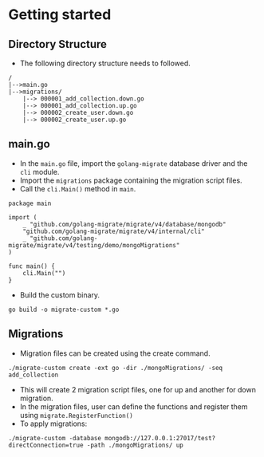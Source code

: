 # Getting started

## Directory Structure

- The following directory structure needs to followed.
```
/
|-->main.go
|-->migrations/
    |--> 000001_add_collection.down.go
    |--> 000001_add_collection.up.go
    |--> 000002_create_user.down.go
    |--> 000002_create_user.up.go
```
## main.go
- In the `main.go` file, import the `golang-migrate` database driver and the `cli` module.
- Import the `migrations` package containing the migration script files.
- Call the `cli.Main()` method in `main`.
```
package main

import (
	_ "github.com/golang-migrate/migrate/v4/database/mongodb"
	"github.com/golang-migrate/migrate/v4/internal/cli"
	_ "github.com/golang-migrate/migrate/v4/testing/demo/mongoMigrations"
)

func main() {
	cli.Main("")
}

```
- Build the custom binary.
```
go build -o migrate-custom *.go
```
## Migrations
- Migration files can be created using the create command.
```
./migrate-custom create -ext go -dir ./mongoMigrations/ -seq add_collection
```
- This will create 2 migration script files, one for up and another for down migration.
- In the migration files, user can define the functions and register them using `migrate.RegisterFunction()`
- To apply migrations:
```
./migrate-custom -database mongodb://127.0.0.1:27017/test?directConnection=true -path ./mongoMigrations/ up
```